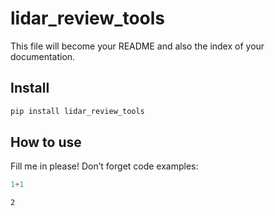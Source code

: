 # lidar_review_tools

<!-- WARNING: THIS FILE WAS AUTOGENERATED! DO NOT EDIT! -->

This file will become your README and also the index of your
documentation.

## Install

``` sh
pip install lidar_review_tools
```

## How to use

Fill me in please! Don’t forget code examples:

``` python
1+1
```

    2

